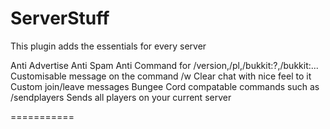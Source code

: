 ServerStuff
===========
This plugin adds the essentials for every server

Anti Advertise
Anti Spam
Anti Command for /version,/pl,/bukkit:?,/bukkit:...
Customisable message on the command /w
Clear chat with nice feel to it
Custom join/leave messages
Bungee Cord compatable commands such as /sendplayers <servername>   Sends all players on your current server

===========
